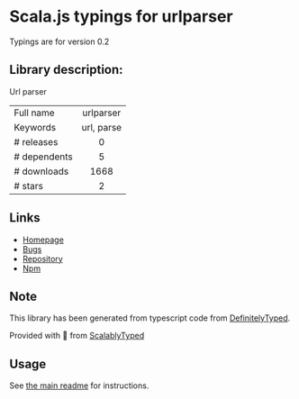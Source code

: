 
# Scala.js typings for urlparser

Typings are for version 0.2

## Library description:
Url parser

|                    |                 |
| ------------------ | :-------------: |
| Full name          | urlparser |
| Keywords           | url, parse |
| # releases         | 0 |
| # dependents       | 5 |
| # downloads        | 1668 |
| # stars            | 2 |

## Links
- [Homepage](https://github.com/kaerus-component/url#readme)
- [Bugs](https://github.com/kaerus-component/url/issues)
- [Repository](https://github.com/kaerus-component/url)
- [Npm](https://www.npmjs.com/package/urlparser)
    


## Note
This library has been generated from typescript code from [DefinitelyTyped](https://definitelytyped.org).

Provided with :purple_heart: from [ScalablyTyped](https://github.com/oyvindberg/ScalablyTyped)

## Usage
See [the main readme](../../readme.md) for instructions.


